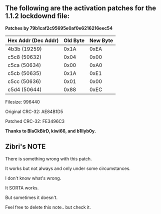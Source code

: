 ## The following are the activation patches for the 1.1.2 lockdownd file: ##

**Patches by 79b1caf2c95695e0af0e6216216eec54**

|Hex Addr (Dec Addr)|Old Byte|New Byte|
|:------------------|:-------|:-------|
|4b3b (19259)       | 0x1A   | 0xEA   |
|c5c8 (50632)       | 0x04   | 0x00   |
|c5ca (50634)       | 0x00   | 0xA0   |
|c5cb (50635)       | 0x1A   | 0xE1   |
|c5cc (50636)       | 0x01   | 0x00   |
|c5d4 (50644)       | 0x88   | 0xEC   |

Filesize: 996440

Original CRC-32: AE84B1D5

Patched CRC-32: FE3496C3

**Thanks to BlaCkBirD, kiwi66, and b1llyb0y.**

## Zibri's NOTE ##
There is something wrong with this patch.

It works but not always and only under some circumstances.

I don't know what's wrong.

It SORTA works.

But sometimes it doesn't.

Feel free to delete this note.. but check it.